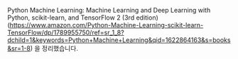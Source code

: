 Python Machine Learning: Machine Learning and Deep Learning with Python, scikit-learn, and TensorFlow 2 (3rd edition)(https://www.amazon.com/Python-Machine-Learning-scikit-learn-TensorFlow/dp/1789955750/ref=sr_1_8?dchild=1&keywords=Python+Machine+Learning&qid=1622864163&s=books&sr=1-8)
을 정리했습니다. 
